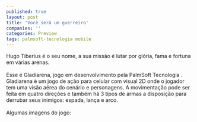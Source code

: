 ```yaml
---
published: true
layout: post
title: 'Você será um guerreiro'
companies: ''
categories: Preview
tags: palmsoft-tecnologia mobile
---
```

Hugo Tiberius é o seu nome, a sua missão é lutar por glória, fama e fortuna em várias arenas.<br /><br />Esse é Gladiarena, jogo em desenvolvimento pela PalmSoft Tecnologia
.  Gladiarena é um jogo de ação
 para celular
 com visual  2D onde o jogador tem uma visão aérea do cenário e personagens. A movimentação pode ser feita em quatro direções e também há 3 tipos de armas a disposição para derrubar seus inimigos: espada, lança e arco.<br /><br />Algumas imagens do jogo:<br /><br />